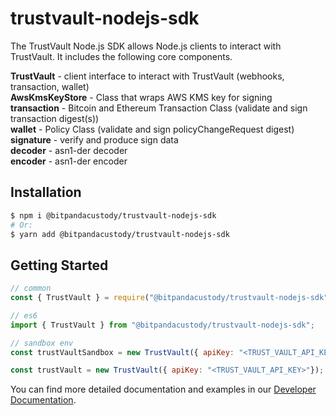 # trustvault-nodejs-sdk

The TrustVault Node.js SDK allows Node.js clients to interact with TrustVault. It includes the following core components.

**TrustVault** - client interface to interact with TrustVault (webhooks, transaction, wallet)<br>
**AwsKmsKeyStore** - Class that wraps AWS KMS key for signing<br>
**transaction** - Bitcoin and Ethereum Transaction Class (validate and sign transaction digest(s))<br>
**wallet** - Policy Class (validate and sign policyChangeRequest digest)<br>
**signature** - verify and produce sign data<br>
**decoder** - asn1-der decoder<br>
**encoder** - asn1-der encoder

## Installation

```bash
$ npm i @bitpandacustody/trustvault-nodejs-sdk
# Or:
$ yarn add @bitpandacustody/trustvault-nodejs-sdk
```

## Getting Started

```javascript
// common
const { TrustVault } = require("@bitpandacustody/trustvault-nodejs-sdk");

// es6
import { TrustVault } from "@bitpandacustody/trustvault-nodejs-sdk";

// sandbox env
const trustVaultSandbox = new TrustVault({ apiKey: "<TRUST_VAULT_API_KEY>", environment: "sandbox" });

const trustVault = new TrustVault({ apiKey: "<TRUST_VAULT_API_KEY>"});
```

You can find more detailed documentation and examples in our [Developer Documentation](https://developer.bitpandacustody.com/).